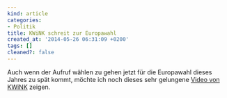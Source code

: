 ```yaml
---
kind: article
categories:
- Politik
title: KWiNK schreit zur Europawahl
created_at: '2014-05-26 06:31:09 +0200'
tags: []
cleaned?: false
---
```


Auch wenn der Aufruf wählen zu gehen jetzt für die Europawahl dieses
Jahres zu spät kommt, möchte ich noch dieses sehr ge­lun­gene [Video von
KWiNK](https://www.youtube.com/watch?v=QNE5Aw3mhU0 "Das Video auf YouTube.")
zeigen.



